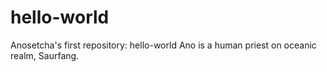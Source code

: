 # hello-world
Anosetcha's first repository: hello-world
Ano is a human priest on oceanic realm, Saurfang.
